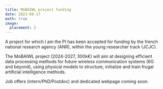 ```yaml
---
title: MoBAIWL project funding
date: 2023-08-17
math: true
image:
  placement: 2
---
```


A project for which I am the PI has been accepted for funding by the french national research agency (ANR), within the young researcher track (JCJC).

The MoBAIWL project (2024-2027, 300k€) will aim at designing efficient data processing methods for future wireless
communication systems (6G and beyond), using physical models to structure, initialize and
train frugal artificial intelligence methods.

Job offers (intern/PhD/Postdoc) and dedicated webpage coming soon.
